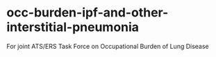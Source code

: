 # occ-burden-ipf-and-other-interstitial-pneumonia
For joint ATS/ERS Task Force on Occupational Burden of Lung Disease
